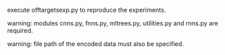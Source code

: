 
execute offtargetsexp.py to reproduce the experiments.

warning: modules cnns.py, fnns.py, mltrees.py, utilities.py and rnns.py are required.

warning: file path of the encoded data must also be specified.
